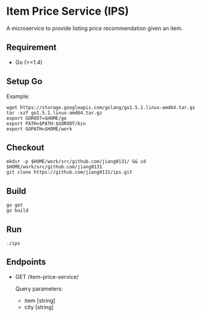 Item Price Service (IPS)
===
A microservice to provide listing price recommendation given an item.

Requirement
-----------
- Go (>=1.4)

Setup Go
------------
Example:

    wget https://storage.googleapis.com/golang/go1.5.1.linux-amd64.tar.gz
    tar -xzf go1.5.1.linux-amd64.tar.gz
    export GOROOT=$HOME/go
    export PATH=$PATH:$GOROOT/bin
    export GOPATH=$HOME/work

Checkout
-------------
    mkdir -p $HOME/work/src/github.com/jiang0131/ && cd $HOME/work/src/github.com/jiang0131
    git clone https://github.com/jiang0131/ips.git

Build
-------------
    go get
    go build

Run
-------------
    ./ips

Endpoints
-------------
* GET /item-price-service/

  Query parameters:
  - item [string]
  - city [string]